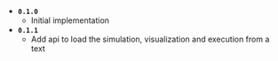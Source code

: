 * **`0.1.0`**
  * Initial implementation
* **`0.1.1`**
  * Add api to load the simulation, visualization and execution from a text
 
